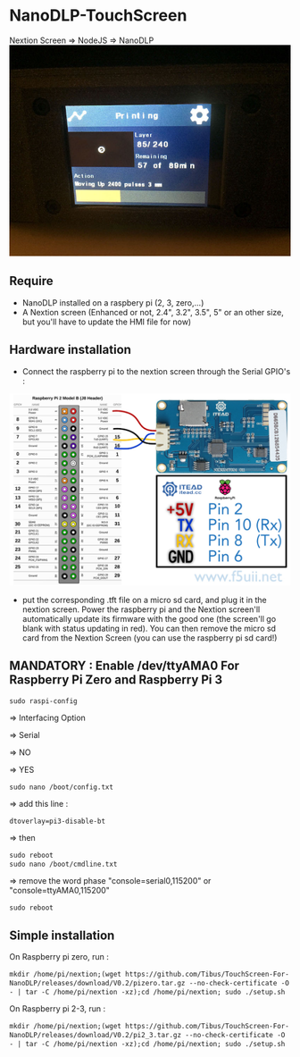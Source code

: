 # NanoDLP-TouchScreen
Nextion Screen => NodeJS => NanoDLP
![photo.jpg](photo.jpg)

## Require 

- NanoDLP installed on a raspbery pi (2, 3, zero,...)
- A Nextion screen (Enhanced or not, 2.4", 3.2", 3.5", 5" or an other size, but you'll have to update the HMI file for now)


## Hardware installation
- Connect the raspberry pi to the nextion screen through the Serial GPIO's : 

![hardware.jpg](hardware.jpg)

- put the corresponding .tft file on a micro sd card, and plug it in the nextion screen. Power the raspberry pi and the Nextion screen'll automatically update its firmware with the good one (the screen'll go blank with status updating in red). You can then remove the micro sd card from the Nextion Screen (you can use the raspberry pi sd card!)

## MANDATORY : Enable /dev/ttyAMA0 For Raspberry Pi Zero and Raspberry Pi 3
	sudo raspi-config

=> Interfacing Option

=> Serial
  
=> NO
  
=> YES

	sudo nano /boot/config.txt
  
=> add this line : 
   
    dtoverlay=pi3-disable-bt

=> then

	sudo reboot
	sudo nano /boot/cmdline.txt
  
=> remove the word phase "console=serial0,115200" or "console=ttyAMA0,115200"

	sudo reboot


## Simple installation

On Raspberry pi zero, run : 

	mkdir /home/pi/nextion;(wget https://github.com/Tibus/TouchScreen-For-NanoDLP/releases/download/V0.2/pizero.tar.gz --no-check-certificate -O - | tar -C /home/pi/nextion -xz);cd /home/pi/nextion; sudo ./setup.sh

On Raspberry pi 2-3, run : 

	mkdir /home/pi/nextion;(wget https://github.com/Tibus/TouchScreen-For-NanoDLP/releases/download/V0.2/pi2_3.tar.gz --no-check-certificate -O - | tar -C /home/pi/nextion -xz);cd /home/pi/nextion; sudo ./setup.sh

